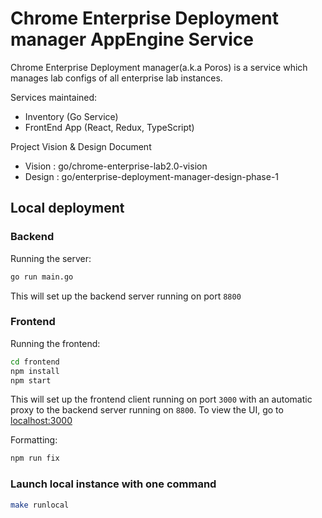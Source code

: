 # Chrome Enterprise Deployment manager AppEngine Service

Chrome Enterprise Deployment manager(a.k.a Poros) is a service which manages lab
configs of all enterprise lab instances.

Services maintained:

- Inventory (Go Service)
- FrontEnd App (React, Redux, TypeScript)

Project Vision & Design Document

- Vision :  go/chrome-enterprise-lab2.0-vision
- Design :  go/enterprise-deployment-manager-design-phase-1

## Local deployment

### Backend

Running the server:

```sh
go run main.go
```

This will set up the backend server running on port `8800`

### Frontend

Running the frontend:

```sh
cd frontend
npm install
npm start
```

This will set up the frontend client running on port `3000` with an automatic
proxy to the backend server running on `8800`.  To view the UI, go to
[localhost:3000](http://localhost:3000)

Formatting:

```sh
npm run fix
```

### Launch local instance with one command

```sh
make runlocal
```
